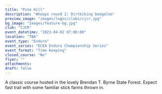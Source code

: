 ```yaml
---
title: "Pine Hill"
description: "Whoops round 2: Dirtbiking boogaloo"
preview_image: "images/logos/clubs/cjcr.jpg"
bg_image: "images/feature-bg.jpg"
club: "CJCR"
event_datetime: "2023-04-02 07:00:00"
location: "TBA"
event_type: "Enduro"
event_series: "ECEA Enduro Championship Series"
event_format: "Time Keeping"
closed_course: "No"
flyer: ""
attachments:
draft: false
---
```


A classic course hosted in the lovely Brendan T. Byrne State Forest. Expect fast trail with some familiar stick farms thrown in.